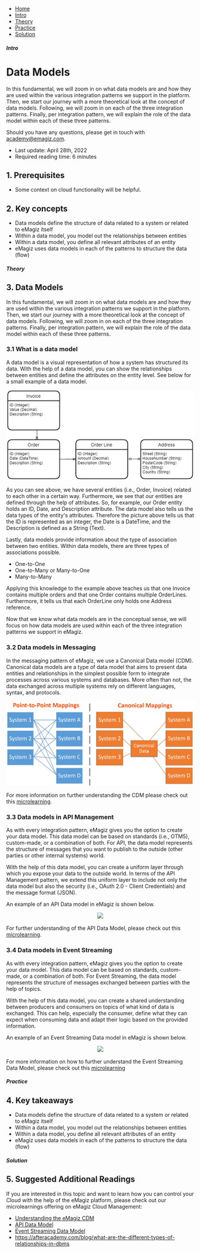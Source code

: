 <div class="ez-academy">
    <div class="ez-academy__body">
        <main class="micro-learning">
        <ul class="doc-nav">
            <li class="doc-nav__item"><a href="../../docs/fundamental/index_academy_fundamental_all" class="doc-nav__link">Home</a></li>
            <li class="doc-nav__item"><a href="#intro" class="doc-nav__link">Intro</a></li>
            <li class="doc-nav__item"><a href="#theory" class="doc-nav__link">Theory</a></li>
            <li class="doc-nav__item"><a href="#practice" class="doc-nav__link">Practice</a></li>
            <li class="doc-nav__item"><a href="#solution" class="doc-nav__link">Solution</a></li>
        </ul>
<div class="doc">
 
##### Intro

# Data Models
 
In this fundamental, we will zoom in on what data models are and how they are used within the various integration patterns we support in the platform. Then, we start our journey with a more theoretical look at the concept of data models. Following, we will zoom in on each of the three integration patterns. Finally, per integration pattern, we will explain the role of the data model within each of these three patterns.

Should you have any questions, please get in touch with academy@emagiz.com.

- Last update: April 28th, 2022
- Required reading time: 6 minutes

## 1. Prerequisites
- Some context on cloud functionality will be helpful.

## 2. Key concepts
- Data models define the structure of data related to a system or related to eMagiz itself
- Within a data model, you model out the relationships between entities
- Within a data model, you define all relevant attributes of an entity
- eMagiz uses data models in each of the patterns to structure the data (flow)

##### Theory
  
## 3. Data Models

In this fundamental, we will zoom in on what data models are and how they are used within the various integration patterns we support in the platform. Then, we start our journey with a more theoretical look at the concept of data models. Following, we will zoom in on each of the three integration patterns. Finally, per integration pattern, we will explain the role of the data model within each of these three patterns.

### 3.1 What is a data model

A data model is a visual representation of how a system has structured its data. With the help of a data model, you can show the relationships between entities and define the attributes on the entity level. See below for a small example of a data model.

<p align="center"><img src="../../img/fundamental/fundamental-data-models--example-structure.png"></p>

As you can see above, we have several entities (i.e., Order, Invoice) related to each other in a certain way. Furthermore, we see that our entities are defined through the help of attributes. So, for example, our Order entity holds an ID, Date, and Description attribute. The data model also tells us the data types of the entity's attributes. Therefore the picture above tells us that the ID is represented as an integer, the Date is a DateTime, and the Description is defined as a String (Text).

Lastly, data models provide information about the type of association between two entities. Within data models, there are three types of associations possible.

- One-to-One
- One-to-Many or Many-to-One
- Many-to-Many

Applying this knowledge to the example above teaches us that one Invoice contains multiple orders and that one Order contains multiple OrderLines. Furthermore, it tells us that each OrderLine only holds one Address reference.

Now that we know what data models are in the conceptual sense, we will focus on how data models are used within each of the three integration patterns we support in eMagiz.

### 3.2 Data models in Messaging

In the messaging pattern of eMagiz, we use a Canonical Data model (CDM). Canonical data models are a type of data model that aims to present data entities and relationships in the simplest possible form to integrate processes across various systems and databases. More often than not, the data exchanged across multiple systems rely on different languages, syntax, and protocols.

<p align="center"><img src="../../img/fundamental/fundamental-data-models--canonical-data-model.jpg"></p>

For more information on further understanding the CDM please check out this [microlearning](../microlearning/crashcourse-messaging-what-is-cdm.md).

### 3.3 Data models in API Management

As with every integration pattern, eMagiz gives you the option to create your data model. This data model can be based on standards (i.e., OTM5), custom-made, or a combination of both. 
For API, the data model represents the structure of messages that you want to publish to the outside (other parties or other internal systems) world. 

With the help of this data model, you can create a uniform layer through which you expose your data to the outside world. In terms of the API Management pattern, we extend this uniform layer to include not only the data model but also the security (i.e., OAuth 2.0 - Client Credentials) and the message format (JSON).

An example of an API Data model in eMagiz is shown below.

<p align="center"><img src="../../img/microlearning/fundamental-data-models--import-data-model-in-design-filled-in.png"></p>

For further understanding of the API Data Model, please check out this [microlearning](../microlearning/crashcourse-api-gateway-api-data-model.md).

### 3.4 Data models in Event Streaming

As with every integration pattern, eMagiz gives you the option to create your data model. This data model can be based on standards, custom-made, or a combination of both. 
For Event Streaming, the data model represents the structure of messages exchanged between parties with the help of topics.

With the help of this data model, you can create a shared understanding between producers and consumers on topics of what kind of data is exchanged. This can help, especially the consumer, define what they can expect when consuming data and adapt their logic based on the provided information. 

An example of an Event Streaming Data model in eMagiz is shown below.

<p align="center"><img src="../../img/microlearning/fundamental-data-models--data-model-in-design-filled-in.png"></p>

For more information on how to further understand the Event Streaming Data Model, please check out this [microlearning](../microlearning/intermediate-configuring-event-streaming-data-model.md)

##### Practice

## 4. Key takeaways

- Data models define the structure of data related to a system or related to eMagiz itself
- Within a data model, you model out the relationships between entities
- Within a data model, you define all relevant attributes of an entity
- eMagiz uses data models in each of the patterns to structure the data (flow)

##### Solution

## 5. Suggested Additional Readings

If you are interested in this topic and want to learn how you can control your Cloud with the help of the eMagiz platform, please check out our microlearnings offering on eMagiz Cloud Management:

- [Understanding the eMagiz CDM](../microlearning/crashcourse-messaging-what-is-cdm.md)
- [API Data Model](../microlearning/crashcourse-api-gateway-api-data-model.md)
- [Event Streaming Data Model](../microlearning/intermediate-configuring-event-streaming-data-model.md)
- https://afteracademy.com/blog/what-are-the-different-types-of-relationships-in-dbms

</div>
</main>
</div>
</div>